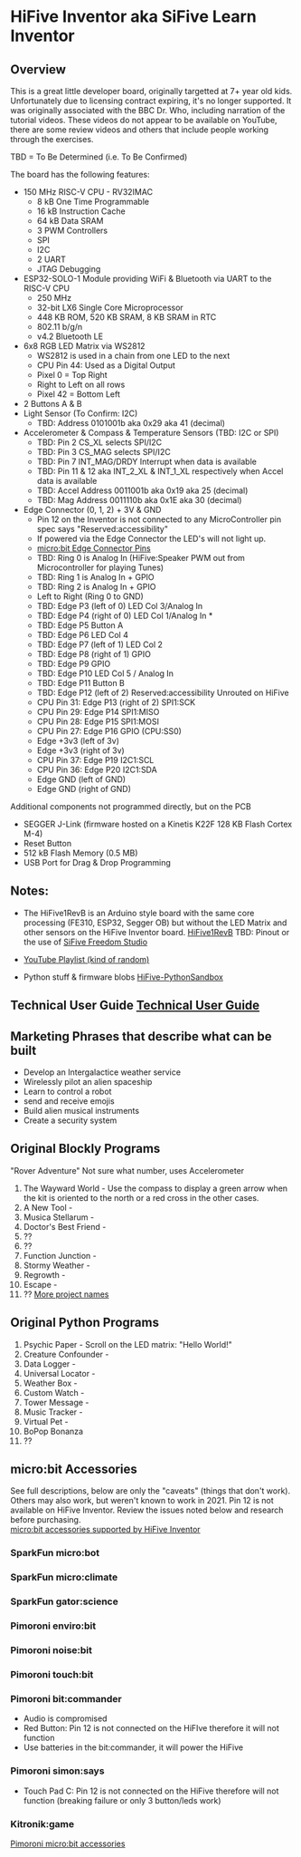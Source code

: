 # HiFive Inventor aka SiFive Learn Inventor
## Overview
This is a great little developer board, originally targetted at 7+ year old kids. Unfortunately due to licensing contract expiring, it's no longer supported. It was originally associated with the BBC Dr. Who, including narration of the tutorial videos. These videos do not appear to be available on YouTube, there are some review videos and others that include people working through the exercises.

TBD = To Be Determined (i.e. To Be Confirmed)

The board has the following features:  
* 150 MHz RISC-V CPU - RV32IMAC
  * 8 kB One Time Programmable
  * 16 kB Instruction Cache
  * 64 kB Data SRAM
  * 3 PWM Controllers
  * SPI
  * I2C
  * 2 UART
  * JTAG Debugging
* ESP32-SOLO-1 Module providing WiFi & Bluetooth via UART to the RISC-V CPU
  * 250 MHz
  * 32-bit LX6 Single Core Microprocessor
  * 448 KB ROM, 520 KB SRAM, 8 KB SRAM in RTC
  * 802.11 b/g/n
  * v4.2 Bluetooth LE
* 6x8 RGB LED Matrix via WS2812
  * WS2812 is used in a chain from one LED to the next
  * CPU Pin 44: Used as a Digital Output
  * Pixel 0 = Top Right
  * Right to Left on all rows
  * Pixel 42 = Bottom Left
* 2 Buttons A & B
* Light Sensor (To Confirm: I2C)
  *  TBD: Address 0101001b aka 0x29 aka 41 (decimal)
* Accelerometer & Compass & Temperature Sensors (TBD: I2C or SPI)
  *  TBD: Pin 2 CS_XL selects SPI/I2C
  *  TBD: Pin 3 CS_MAG selects SPI/I2C
  *  TBD: Pin 7 INT_MAG/DRDY Interrupt when data is available
  *  TBD: Pin 11 & 12 aka INT_2_XL & INT_1_XL respectively when Accel data is available
  *  TBD: Accel Address 0011001b aka 0x19 aka 25 (decimal)
  *  TBD: Mag Address 0011110b  aka 0x1E aka 30 (decimal)
* Edge Connector (0, 1, 2) + 3V & GND
    * Pin 12 on the Inventor is not connected to any MicroController pin spec says "Reserved:accessibility"
    * If powered via the Edge Connector the LED's will not light up.   
  * [micro:bit Edge Connector Pins](https://tech.microbit.org/hardware/edgeconnector/)  
  * TBD: Ring 0 is Analog In (HiFive:Speaker  PWM out from Microcontroller for playing Tunes)
  * TBD: Ring 1 is Analog In + GPIO
  * TBD: Ring 2 is Analog In + GPIO
  * Left to Right (Ring 0 to GND)
  * TBD: Edge P3 (left of 0) LED Col 3/Analog In
  * TBD: Edge P4 (right of 0) LED Col 1/Analog In  * 
  * TBD: Edge P5 Button A
  * TBD: Edge P6 LED Col 4
  * TBD: Edge P7 (left of 1) LED Col 2
  * TBD: Edge P8 (right of 1) GPIO
  * TBD: Edge P9 GPIO
  * TBD: Edge P10 LED Col 5 / Analog In
  * TBD: Edge P11 Button B
  * TBD: Edge P12 (left of 2) Reserved:accessibility Unrouted on HiFive
  * CPU Pin 31: Edge P13 (right of 2) SPI1:SCK
  * CPU Pin 29: Edge P14 SPI1:MISO
  * CPU Pin 28: Edge P15 SPI1:MOSI
  * CPU Pin 27: Edge P16 GPIO (CPU:SS0)
  * Edge +3v3 (left of 3v)
  * Edge +3v3 (right of 3v)
  * CPU Pin 37: Edge P19 I2C1:SCL
  * CPU Pin 36: Edge P20 I2C1:SDA
  * Edge GND (left of GND)
  * Edge GND (right of GND)

Additional components not programmed directly, but on the PCB
* SEGGER J-Link (firmware hosted on a Kinetis K22F 128 KB Flash Cortex M-4)
* Reset Button
* 512 kB Flash Memory (0.5 MB)
* USB Port for Drag & Drop Programming

## Notes:
* The HiFive1RevB is an Arduino style board with the same core processing (FE310, ESP32, Segger OB) but without the LED Matrix and other sensors on the HiFive Inventor board.  [HiFive1RevB](https://www.sifive.com/boards/hifive1-rev-b)  TBD: Pinout or the use of [SiFive Freedom Studio](https://www.sifive.com/software/sifive-freedom-studio)

* [YouTube Playlist (kind of random)](https://www.youtube.com/playlist?list=PLvZXTXiQDCe7YSpDQmd2ksVSHb431ns7F)
* Python stuff & firmware blobs [HiFive-PythonSandbox](https://github.com/damianburrin/HiFive-PythonSandbox/tree/main/h5%20updater-20240605T172322Z-001/h5%20updater/hifive_updater)


## Technical User Guide [Technical User Guide](HiFive_Inventor_Tech_UG_Web.pdf)

## Marketing Phrases that describe what can be built
* Develop an Intergalactice weather service
* Wirelessly pilot an alien spaceship
* Learn to control a robot
* send and receive emojis
* Build alien musical instruments
* Create a security system

## Original Blockly Programs
"Rover Adventure" Not sure what number, uses Accelerometer
1.  The Wayward World - Use the compass to display a green arrow when the kit is oriented to the north or a red cross in the other cases.
2.  A New Tool -
3.  Musica Stellarum - 
4.  Doctor's Best Friend -
5.  ??
6.  ??
7.  Function Junction -
8.  Stormy Weather -
9.  Regrowth -
10. Escape - 
11. ??
[More project names](https://youtu.be/7QDixjAANNQ?si=xpowm5YkKtd2wJIu&t=236)

## Original Python Programs
1. Psychic Paper - Scroll on the LED matrix: "Hello World!"
2. Creature Confounder - 
3. Data Logger - 
4. Universal Locator - 
5. Weather Box - 
6. Custom Watch - 
7. Tower Message -
8. Music Tracker -
9. Virtual Pet -
10. BoPop Bonanza
11. ?? 

## micro:bit Accessories
See full descriptions, below are only the "caveats" (things that don't work). Others may also work, but weren't known to work in 2021. Pin 12 is not available on HiFive Inventor. Review the issues noted below and research before purchasing.  
[micro:bit accessories supported by HiFive Inventor](https://web.archive.org/web/20210614053018/https://www.hifiveinventor.com/getting-started/creative) 
### SparkFun micro:bot
### SparkFun micro:climate
### SparkFun gator:science
### Pimoroni enviro:bit
### Pimoroni noise:bit
### Pimoroni touch:bit
### Pimoroni bit:commander
* Audio is compromised
* Red Button: Pin 12 is not connected on the HiFIve therefore it will not function
* Use batteries in the bit:commander, it will power the HiFive
### Pimoroni simon:says
* Touch Pad C: Pin 12 is not connected on the HiFive therefore will not function (breaking failure or only 3 button/leds work)
### Kitronik:game

[Pimoroni micro:bit accessories](https://shop.pimoroni.com/search?q=micro:bit&product_type=micro:bit%20Addon&stock=true)

